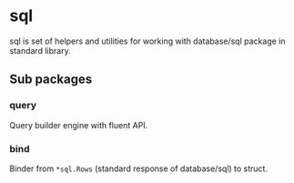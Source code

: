 # sql
sql is set of helpers and utilities for working with database/sql package in standard library.

## Sub packages
### query
Query builder engine with fluent API.

### bind
Binder from `*sql.Rows` (standard response of database/sql) to struct.



